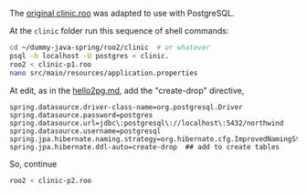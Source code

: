 The [original clinic.roo](https://github.com/spring-projects/spring-roo/blob/master/runtime/classpath/src/main/resources/clinic.roo) was adapted to use with PostgreSQL.

At the `clinic` folder run this sequence of shell commands:

```sh
cd ~/dummy-java-spring/roo2/clinic  # or whatever
psql -h localhost -U postgres < clinic.
roo2 < clinic-p1.roo
nano src/main/resources/application.properties
```

At edit, as in the [hello2pg.md](https://github.com/ppKrauss/dummy-java-spring/blob/master/roo2/hello2pg.md), add the "create-drop" directive,

```
spring.datasource.driver-class-name=org.postgresql.Driver
spring.datasource.password=postgres
spring.datasource.url=jdbc\:postgresql\://localhost\:5432/northwind
spring.datasource.username=postgresql
spring.jpa.hibernate.naming.strategy=org.hibernate.cfg.ImprovedNamingStrategy
spring.jpa.hibernate.ddl-auto=create-drop  ## add to create tables
```

So, continue

```sh
roo2 < clinic-p2.roo
```
